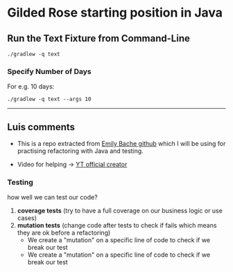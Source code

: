 # Gilded Rose starting position in Java

## Run the Text Fixture from Command-Line

```
./gradlew -q text
```

### Specify Number of Days

For e.g. 10 days:

```
./gradlew -q text --args 10
```

---

## Luis comments

- This is a repo extracted from [Emily Bache github](https://github.com/emilybache/GildedRose-Refactoring-Kata)
  which I will be using for practising refactoring with Java and testing.

- Video for helping -> [YT official creator](https://www.youtube.com/watch?v=zyM2Ep28ED8&ab_channel=EficodePraqma)

### Testing
how well we can test our code?
1. **coverage tests** (try to have a full coverage on our business logic or use cases)
2. **mutation tests** (change code after tests to check if fails which means they are ok before a refactoring)
    - We create a "mutation" on a specific line of code to check if we break our test
    - We create a "mutation" on a specific line of code to check if we break our test
